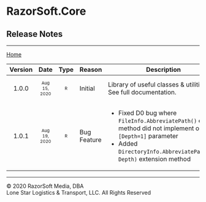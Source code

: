# RazorSoft.Core  
## Release Notes
____________________________________________________________________________________________________  
[Home][1]  

| Version 	|     Date     	                             | Type                           | Reason             	| Description                                                                                                                                                                                            	|  
|:-------:	|:------------------------------------------:|:------------------------------:|--------------------	|--------------------------------------------------------------------------------------------------------------------------------------------------------------------------------------------------------	|  
|  1.0.0  	| <p style="font-size:11px">Aug 15, 2020</p> | <p style="font-size:11px">R</p>| Initial            	| Library of useful classes & utilities. See full documentation.                                                                                                                                         	|  
|  1.0.1  	| <p style="font-size:11px">Aug 19, 2020</p> | <p style="font-size:11px">R</p>| Bug<br>Feature 	    | <ul><li>Fixed D0 bug where `FileInfo.AbbreviatePath()` ext. method did not implement optional `[Depth=1]` parameter</li><li>Added `DirectoryInfo.AbbreviatePath(int Depth)` extension method</li></ul> 	|  

____________________________________________________________________________________________________   
© 2020 RazorSoft Media, DBA  
       Lone Star Logistics & Transport, LLC. All Rights Reserved  

[1]: ../../README.md